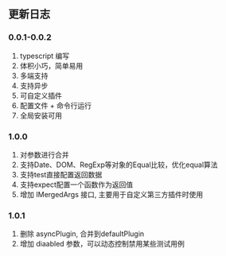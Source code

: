 <!--
 * @Author: tackchen
 * @Date: 2021-12-20 14:28:09
 * @LastEditors: tackchen
 * @FilePath: /easy-test-lib/helper/version.md
 * @Description: Coding something
-->

## 更新日志

### 0.0.1-0.0.2

1. typescript 编写
2. 体积小巧，简单易用
3. 多端支持
4. 支持异步
5. 可自定义插件
6. 配置文件 + 命令行运行
7. 全局安装可用

### 1.0.0

1. 对参数进行合并
2. 支持Date、DOM、RegExp等对象的Equal比较，优化equal算法
3. 支持test直接配置返回数据
4. 支持expect配置一个函数作为返回值
5. 增加 IMergedArgs 接口, 主要用于自定义第三方插件时使用

### 1.0.1

1. 删除 asyncPlugin, 合并到defaultPlugin
2. 增加 diaabled 参数，可以动态控制禁用某些测试用例
